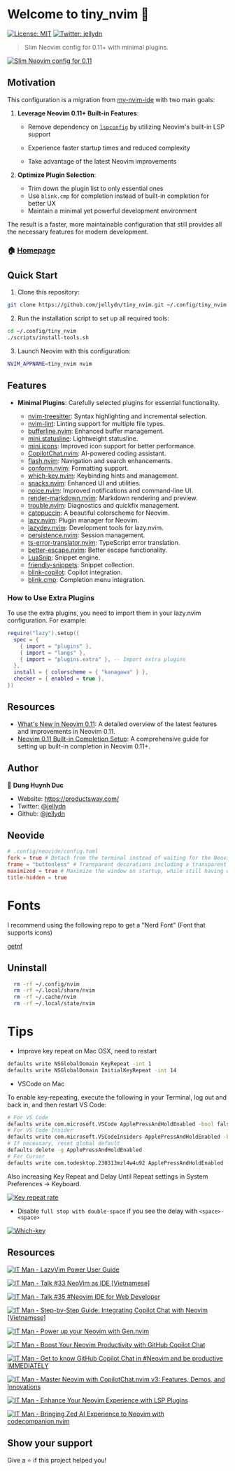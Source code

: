 # Welcome to tiny_nvim 👋

[![License: MIT](https://img.shields.io/badge/License-MIT-yellow.svg)](#)
[![Twitter: jellydn](https://img.shields.io/twitter/follow/jellydn.svg?style=social)](https://twitter.com/jellydn)

> Slim Neovim config for 0.11+ with minimal plugins.

[![Slim Neovim config for 0.11](https://i.gyazo.com/6e351d72c2f119f70dbc55d61e9452fd.png)](https://gyazo.com/6e351d72c2f119f70dbc55d61e9452fd)

## Motivation

This configuration is a migration from [my-nvim-ide](https://github.com/jellydn/my-nvim-ide) with two main goals:

1. **Leverage Neovim 0.11+ Built-in Features**:

   - Remove dependency on [`lspconfig`](https://github.com/neovim/nvim-lspconfig/pull/3659) by utilizing Neovim's built-in LSP support

   - Experience faster startup times and reduced complexity
   - Take advantage of the latest Neovim improvements

2. **Optimize Plugin Selection**:
   - Trim down the plugin list to only essential ones
   - Use `blink.cmp` for completion instead of built-in completion for better UX
   - Maintain a minimal yet powerful development environment

The result is a faster, more maintainable configuration that still provides all the necessary features for modern development.

### 🏠 [Homepage](itman.fyi)

## Quick Start

1. Clone this repository:

```bash
git clone https://github.com/jellydn/tiny_nvim.git ~/.config/tiny_nvim
```

2. Run the installation script to set up all required tools:

```bash
cd ~/.config/tiny_nvim
./scripts/install-tools.sh
```

3. Launch Neovim with this configuration:

```bash
NVIM_APPNAME=tiny_nvim nvim
```

## Features

- **Minimal Plugins**: Carefully selected plugins for essential functionality.

  - [nvim-treesitter](https://github.com/nvim-treesitter/nvim-treesitter): Syntax highlighting and incremental selection.
  - [nvim-lint](https://github.com/mfussenegger/nvim-lint): Linting support for multiple file types.
  - [bufferline.nvim](https://github.com/akinsho/bufferline.nvim): Enhanced buffer management.
  - [mini.statusline](https://github.com/echasnovski/mini.statusline): Lightweight statusline.
  - [mini.icons](https://github.com/echasnovski/mini.icons): Improved icon support for better performance.
  - [CopilotChat.nvim](https://github.com/CopilotC-Nvim/CopilotChat.nvim): AI-powered coding assistant.
  - [flash.nvim](https://github.com/folke/flash.nvim): Navigation and search enhancements.
  - [conform.nvim](https://github.com/stevearc/conform.nvim): Formatting support.
  - [which-key.nvim](https://github.com/folke/which-key.nvim): Keybinding hints and management.
  - [snacks.nvim](https://github.com/folke/snacks.nvim): Enhanced UI and utilities.
  - [noice.nvim](https://github.com/folke/noice.nvim): Improved notifications and command-line UI.
  - [render-markdown.nvim](https://github.com/MeanderingProgrammer/render-markdown.nvim): Markdown rendering and preview.
  - [trouble.nvim](https://github.com/folke/trouble.nvim): Diagnostics and quickfix management.
  - [catppuccin](https://github.com/catppuccin/nvim): A beautiful colorscheme for Neovim.
  - [lazy.nvim](https://github.com/folke/lazy.nvim): Plugin manager for Neovim.
  - [lazydev.nvim](https://github.com/folke/lazydev.nvim): Development tools for lazy.nvim.
  - [persistence.nvim](https://github.com/folke/persistence.nvim): Session management.
  - [ts-error-translator.nvim](https://github.com/dmmulroy/ts-error-translator.nvim): TypeScript error translation.
  - [better-escape.nvim](https://github.com/max397574/better-escape.nvim): Better escape functionality.
  - [LuaSnip](https://github.com/L3MON4D3/LuaSnip): Snippet engine.
  - [friendly-snippets](https://github.com/rafamadriz/friendly-snippets): Snippet collection.
  - [blink-copilot](https://github.com/folke/blink-copilot): Copilot integration.
  - [blink.cmp](https://github.com/folke/blink.cmp): Completion menu integration.

### How to Use Extra Plugins

To use the extra plugins, you need to import them in your lazy.nvim configuration. For example:

```lua
require("lazy").setup({
  spec = {
    { import = "plugins" },
    { import = "langs" },
    { import = "plugins.extra" }, -- Import extra plugins
  },
  install = { colorscheme = { "kanagawa" } },
  checker = { enabled = true },
})
```

## Resources

- [What's New in Neovim 0.11](https://gpanders.com/blog/whats-new-in-neovim-0-11/): A detailed overview of the latest features and improvements in Neovim 0.11.
- [Neovim 0.11 Built-in Completion Setup](https://gist.github.com/miroshQa/7c61292bc37070bb7606a29e07fe00e2): A comprehensive guide for setting up built-in completion in Neovim 0.11+.

## Author

👤 **Dung Huynh Duc**

- Website: https://productsway.com/
- Twitter: [@jellydn](https://twitter.com/jellydn)
- Github: [@jellydn](https://github.com/jellydn)

## Neovide

```toml
# .config/neovide/config.toml
fork = true # Detach from the terminal instead of waiting for the Neovide process to terminate.
frame = "buttonless" # Transparent decorations including a transparent bar.
maximized = true # Maximize the window on startup, while still having decorations and the status bar of your OS visible.
title-hidden = true
```

# Fonts

I recommend using the following repo to get a "Nerd Font" (Font that supports icons)

[getnf](https://github.com/ronniedroid/getnf)

## Uninstall

```sh
  rm -rf ~/.config/nvim
  rm -rf ~/.local/share/nvim
  rm -rf ~/.cache/nvim
  rm -rf ~/.local/state/nvim
```

# Tips

- Improve key repeat on Mac OSX, need to restart

```sh
defaults write NSGlobalDomain KeyRepeat -int 1
defaults write NSGlobalDomain InitialKeyRepeat -int 14
```

- VSCode on Mac

To enable key-repeating, execute the following in your Terminal, log out and back in, and then restart VS Code:

```sh
# For VS Code
defaults write com.microsoft.VSCode ApplePressAndHoldEnabled -bool false
# For VS Code Insider
defaults write com.microsoft.VSCodeInsiders ApplePressAndHoldEnabled -bool false
# If necessary, reset global default
defaults delete -g ApplePressAndHoldEnabled
# For Cursor
defaults write com.todesktop.230313mzl4w4u92 ApplePressAndHoldEnabled -bool false
```

Also increasing Key Repeat and Delay Until Repeat settings in System Preferences -> Keyboard.

[![Key repeat rate](https://i.gyazo.com/e58be996275fe50bee31412ea5930017.png)](https://gyazo.com/e58be996275fe50bee31412ea5930017)

- Disable `full stop with double-space` if you see the delay with `<space>-<space>`

[![Which-key](https://i.gyazo.com/6403f6c57d2e54aca230589b2173eeb0.png)](https://gyazo.com/6403f6c57d2e54aca230589b2173eeb0)

## Resources

[![IT Man - LazyVim Power User Guide](https://i.ytimg.com/vi/jveM3hZs_oI/hqdefault.jpg)](https://www.youtube.com/watch?v=jveM3hZs_oI)

[![IT Man - Talk #33 NeoVim as IDE [Vietnamese]](https://i.ytimg.com/vi/dFi8CzvqkNE/hqdefault.jpg)](https://www.youtube.com/watch?v=dFi8CzvqkNE)

[![IT Man - Talk #35 #Neovim IDE for Web Developer](https://i.ytimg.com/vi/3EbgMJ-RcWY/hqdefault.jpg)](https://www.youtube.com/watch?v=3EbgMJ-RcWY)

[![IT Man - Step-by-Step Guide: Integrating Copilot Chat with Neovim [Vietnamese]](https://i.ytimg.com/vi/By_CCai62JE/hqdefault.jpg)](https://www.youtube.com/watch?v=By_CCai62JE)

[![IT Man - Power up your Neovim with Gen.nvim](https://i.ytimg.com/vi/2nt_qcchW_8/hqdefault.jpg)](https://www.youtube.com/watch?v=2nt_qcchW_8)

[![IT Man - Boost Your Neovim Productivity with GitHub Copilot Chat](https://i.ytimg.com/vi/6oOPGaKCd_Q/hqdefault.jpg)](https://www.youtube.com/watch?v=6oOPGaKCd_Q)

[![IT Man - Get to know GitHub Copilot Chat in #Neovim and be productive IMMEDIATELY](https://i.ytimg.com/vi/sSih4khcstc/hqdefault.jpg)](https://www.youtube.com/watch?v=sSih4khcstc)

[![IT Man - Master Neovim with CopilotChat.nvim v3: Features, Demos, and Innovations](https://i.ytimg.com/vi/PfYnLcSVPh0/hqdefault.jpg)](https://www.youtube.com/watch?v=PfYnLcSVPh0)

[![IT Man - Enhance Your Neovim Experience with LSP Plugins](https://i.ytimg.com/vi/JwWNIQgL4Fk/hqdefault.jpg)](https://www.youtube.com/watch?v=JwWNIQgL4Fk)

[![IT Man - Bringing Zed AI Experience to Neovim with codecompanion.nvim](https://i.ytimg.com/vi/KbWI4ilHKv4/hqdefault.jpg)](https://www.youtube.com/watch?v=KbWI4ilHKv4)

## Show your support

Give a ⭐️ if this project helped you!
